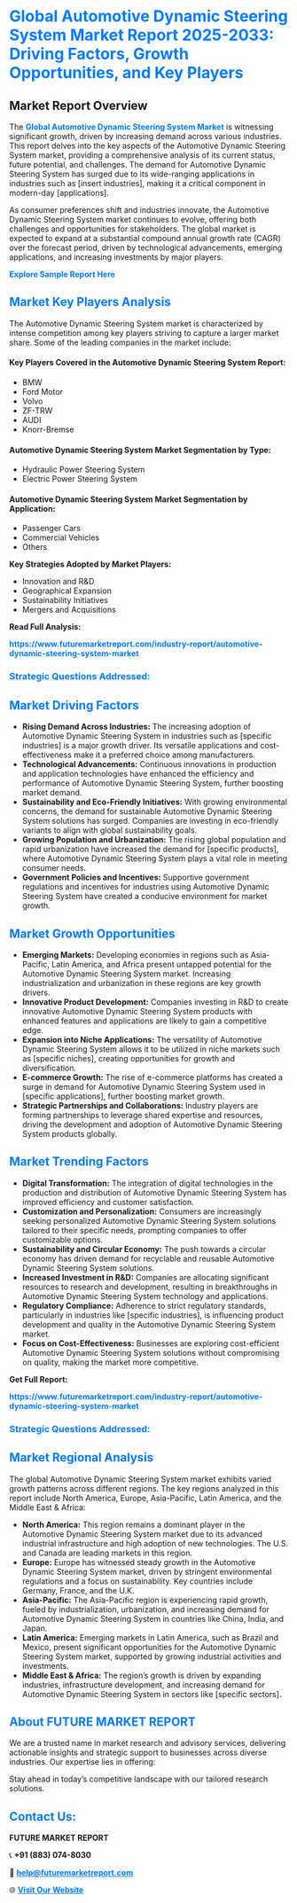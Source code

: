 <h1 style="color: #007BFF;">Global Automotive Dynamic Steering System Market Report 2025-2033: Driving Factors, Growth Opportunities, and Key Players</h1>

<section id="overview">
<h2>Market Report Overview</h2>
<p>The <a href="https://www.futuremarketreport.com/industry-report/automotive-dynamic-steering-system-market" style="color: #007BFF; text-decoration: none;"><strong>Global Automotive Dynamic Steering System Market</strong></a> is witnessing significant growth, driven by increasing demand across various industries. This report delves into the key aspects of the Automotive Dynamic Steering System market, providing a comprehensive analysis of its current status, future potential, and challenges. The demand for Automotive Dynamic Steering System has surged due to its wide-ranging applications in industries such as [insert industries], making it a critical component in modern-day [applications].</p>
<p>As consumer preferences shift and industries innovate, the Automotive Dynamic Steering System market continues to evolve, offering both challenges and opportunities for stakeholders. The global market is expected to expand at a substantial compound annual growth rate (CAGR) over the forecast period, driven by technological advancements, emerging applications, and increasing investments by major players.</p>
</section>

<section id="overview">
<p><a href="https://www.futuremarketreport.com/request-sample/reportId=56196" style="color: #007BFF; text-decoration: none;"><strong>Explore Sample Report Here</strong></a></p>
</section>

<section id="key-players">
<h2 style="color: #007BFF;">Market Key Players Analysis</h2>
<p>The Automotive Dynamic Steering System market is characterized by intense competition among key players striving to capture a larger market share. Some of the leading companies in the market include:</p>
<h4>Key Players Covered in the Automotive Dynamic Steering System Report:</h4>
<ul><li>BMW</li><li>Ford Motor</li><li>Volvo</li><li>ZF-TRW</li><li>AUDI</li><li>Knorr-Bremse</li></ul>
<h4>Automotive Dynamic Steering System Market Segmentation by Type:</h4>
<ul><li>Hydraulic Power Steering System</li><li>Electric Power Steering System</li></ul>

<h4>Automotive Dynamic Steering System Market Segmentation by Application:</h4>
<ul><li>Passenger Cars</li><li>Commercial Vehicles</li><li>Others</li></ul>
<p><strong>Key Strategies Adopted by Market Players:</strong></p>
<ul>
<li>Innovation and R&D</li>
<li>Geographical Expansion</li>
<li>Sustainability Initiatives</li>
<li>Mergers and Acquisitions</li>
</ul>
</section>

<section>
<p><strong>Read Full Analysis: </strong></p><a href="https://www.futuremarketreport.com/industry-report/automotive-dynamic-steering-system-market" style="color: #007BFF; text-decoration: none;"><strong>https://www.futuremarketreport.com/industry-report/automotive-dynamic-steering-system-market</strong></a>
<h3 style="color: #007BFF;">Strategic Questions Addressed:</h3>
</section>

<section id="driving-factors">
<h2 style="color: #007BFF;">Market Driving Factors</h2>
<ul>
<li><strong>Rising Demand Across Industries:</strong> The increasing adoption of Automotive Dynamic Steering System in industries such as [specific industries] is a major growth driver. Its versatile applications and cost-effectiveness make it a preferred choice among manufacturers.</li>
<li><strong>Technological Advancements:</strong> Continuous innovations in production and application technologies have enhanced the efficiency and performance of Automotive Dynamic Steering System, further boosting market demand.</li>
<li><strong>Sustainability and Eco-Friendly Initiatives:</strong> With growing environmental concerns, the demand for sustainable Automotive Dynamic Steering System solutions has surged. Companies are investing in eco-friendly variants to align with global sustainability goals.</li>
<li><strong>Growing Population and Urbanization:</strong> The rising global population and rapid urbanization have increased the demand for [specific products], where Automotive Dynamic Steering System plays a vital role in meeting consumer needs.</li>
<li><strong>Government Policies and Incentives:</strong> Supportive government regulations and incentives for industries using Automotive Dynamic Steering System have created a conducive environment for market growth.</li>
</ul>
</section>

<section id="growth-opportunities">
<h2 style="color: #007BFF;">Market Growth Opportunities</h2>
<ul>
<li><strong>Emerging Markets:</strong> Developing economies in regions such as Asia-Pacific, Latin America, and Africa present untapped potential for the Automotive Dynamic Steering System market. Increasing industrialization and urbanization in these regions are key growth drivers.</li>
<li><strong>Innovative Product Development:</strong> Companies investing in R&D to create innovative Automotive Dynamic Steering System products with enhanced features and applications are likely to gain a competitive edge.</li>
<li><strong>Expansion into Niche Applications:</strong> The versatility of Automotive Dynamic Steering System allows it to be utilized in niche markets such as [specific niches], creating opportunities for growth and diversification.</li>
<li><strong>E-commerce Growth:</strong> The rise of e-commerce platforms has created a surge in demand for Automotive Dynamic Steering System used in [specific applications], further boosting market growth.</li>
<li><strong>Strategic Partnerships and Collaborations:</strong> Industry players are forming partnerships to leverage shared expertise and resources, driving the development and adoption of Automotive Dynamic Steering System products globally.</li>
</ul>
</section>

<section id="trending-factors">
<h2 style="color: #007BFF;">Market Trending Factors</h2>
<ul>
<li><strong>Digital Transformation:</strong> The integration of digital technologies in the production and distribution of Automotive Dynamic Steering System has improved efficiency and customer satisfaction.</li>
<li><strong>Customization and Personalization:</strong> Consumers are increasingly seeking personalized Automotive Dynamic Steering System solutions tailored to their specific needs, prompting companies to offer customizable options.</li>
<li><strong>Sustainability and Circular Economy:</strong> The push towards a circular economy has driven demand for recyclable and reusable Automotive Dynamic Steering System solutions.</li>
<li><strong>Increased Investment in R&D:</strong> Companies are allocating significant resources to research and development, resulting in breakthroughs in Automotive Dynamic Steering System technology and applications.</li>
<li><strong>Regulatory Compliance:</strong> Adherence to strict regulatory standards, particularly in industries like [specific industries], is influencing product development and quality in the Automotive Dynamic Steering System market.</li>
<li><strong>Focus on Cost-Effectiveness:</strong> Businesses are exploring cost-efficient Automotive Dynamic Steering System solutions without compromising on quality, making the market more competitive.</li>
</ul>
</section>

<section>
<p><strong>Get Full Report: </strong></p><a href="https://www.futuremarketreport.com/industry-report/automotive-dynamic-steering-system-market" style="color: #007BFF; text-decoration: none;"><strong>https://www.futuremarketreport.com/industry-report/automotive-dynamic-steering-system-market</strong></a>
<h3 style="color: #007BFF;">Strategic Questions Addressed:</h3>
</section>


<section id="regional-analysis">
<h2 style="color: #007BFF;">Market Regional Analysis</h2>
<p>The global Automotive Dynamic Steering System market exhibits varied growth patterns across different regions. The key regions analyzed in this report include North America, Europe, Asia-Pacific, Latin America, and the Middle East & Africa:</p>
<ul>
<li><strong>North America:</strong> This region remains a dominant player in the Automotive Dynamic Steering System market due to its advanced industrial infrastructure and high adoption of new technologies. The U.S. and Canada are leading markets in this region.</li>
<li><strong>Europe:</strong> Europe has witnessed steady growth in the Automotive Dynamic Steering System market, driven by stringent environmental regulations and a focus on sustainability. Key countries include Germany, France, and the U.K.</li>
<li><strong>Asia-Pacific:</strong> The Asia-Pacific region is experiencing rapid growth, fueled by industrialization, urbanization, and increasing demand for Automotive Dynamic Steering System in countries like China, India, and Japan.</li>
<li><strong>Latin America:</strong> Emerging markets in Latin America, such as Brazil and Mexico, present significant opportunities for the Automotive Dynamic Steering System market, supported by growing industrial activities and investments.</li>
<li><strong>Middle East & Africa:</strong> The region’s growth is driven by expanding industries, infrastructure development, and increasing demand for Automotive Dynamic Steering System in sectors like [specific sectors].</li>
</ul>
</section>

<footer>
<h2 style="color: #007BFF;">About FUTURE MARKET REPORT</h2>
<p>We are a trusted name in market research and advisory services, delivering actionable insights and strategic support to businesses across diverse industries. Our expertise lies in offering:</p>

<p>Stay ahead in today’s competitive landscape with our tailored research solutions.</p>

<h2 style="color: #007BFF;">Contact Us:</h2>
<p><strong>FUTURE MARKET REPORT</strong></p>
<p>📞 <strong>+91 (883) 074-8030</strong></p>
<p>📧 <strong><a href="mailto:help@futuremarketreport.com" style="color: #007BFF;">help@futuremarketreport.com</a></strong></p>
<p>🌐 <strong><a href="https://www.futuremarketreport.com/" style="color: #007BFF;">Visit Our Website</a></strong></p>
</footer>